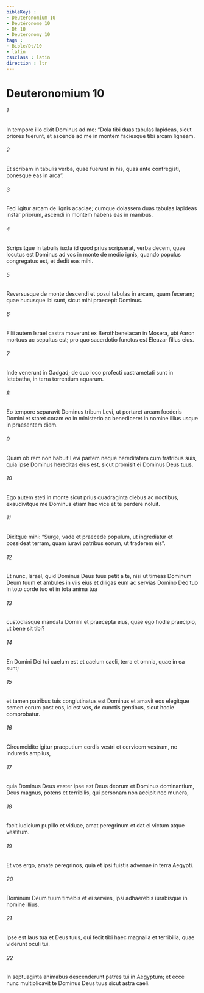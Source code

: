 ```yaml
---
bibleKeys : 
- Deuteronomium 10
- Deutéronome 10
- Dt 10
- Deuteronomy 10
tags : 
- Bible/Dt/10
- latin
cssclass : latin
direction : ltr
---
```


# Deuteronomium 10

###### 1
In tempore illo dixit Dominus ad me: “Dola tibi duas tabulas lapideas, sicut priores fuerunt, et ascende ad me in montem faciesque tibi arcam ligneam. 
###### 2
Et scribam in tabulis verba, quae fuerunt in his, quas ante confregisti, ponesque eas in arca”. 
###### 3
Feci igitur arcam de lignis acaciae; cumque dolassem duas tabulas lapideas instar priorum, ascendi in montem habens eas in manibus. 
###### 4
Scripsitque in tabulis iuxta id quod prius scripserat, verba decem, quae locutus est Dominus ad vos in monte de medio ignis, quando populus congregatus est, et dedit eas mihi. 
###### 5
Reversusque de monte descendi et posui tabulas in arcam, quam feceram; quae hucusque ibi sunt, sicut mihi praecepit Dominus.
###### 6
Filii autem Israel castra moverunt ex Berothbeneiacan in Mosera, ubi Aaron mortuus ac sepultus est; pro quo sacerdotio functus est Eleazar filius eius. 
###### 7
Inde venerunt in Gadgad; de quo loco profecti castrametati sunt in Ietebatha, in terra torrentium aquarum.
###### 8
Eo tempore separavit Dominus tribum Levi, ut portaret arcam foederis Domini et staret coram eo in ministerio ac benediceret in nomine illius usque in praesentem diem. 
###### 9
Quam ob rem non habuit Levi partem neque hereditatem cum fratribus suis, quia ipse Dominus hereditas eius est, sicut promisit ei Dominus Deus tuus.
###### 10
Ego autem steti in monte sicut prius quadraginta diebus ac noctibus, exaudivitque me Dominus etiam hac vice et te perdere noluit.
###### 11
Dixitque mihi: “Surge, vade et praecede populum, ut ingrediatur et possideat terram, quam iuravi patribus eorum, ut traderem eis”.
###### 12
Et nunc, Israel, quid Dominus Deus tuus petit a te, nisi ut timeas Dominum Deum tuum et ambules in viis eius et diligas eum ac servias Domino Deo tuo in toto corde tuo et in tota anima tua 
###### 13
custodiasque mandata Domini et praecepta eius, quae ego hodie praecipio, ut bene sit tibi? 
###### 14
En Domini Dei tui caelum est et caelum caeli, terra et omnia, quae in ea sunt; 
###### 15
et tamen patribus tuis conglutinatus est Dominus et amavit eos elegitque semen eorum post eos, id est vos, de cunctis gentibus, sicut hodie comprobatur.
###### 16
Circumcidite igitur praeputium cordis vestri et cervicem vestram, ne induretis amplius, 
###### 17
quia Dominus Deus vester ipse est Deus deorum et Dominus dominantium, Deus magnus, potens et terribilis, qui personam non accipit nec munera, 
###### 18
facit iudicium pupillo et viduae, amat peregrinum et dat ei victum atque vestitum. 
###### 19
Et vos ergo, amate peregrinos, quia et ipsi fuistis advenae in terra Aegypti. 
###### 20
Dominum Deum tuum timebis et ei servies, ipsi adhaerebis iurabisque in nomine illius. 
###### 21
Ipse est laus tua et Deus tuus, qui fecit tibi haec magnalia et terribilia, quae viderunt oculi tui. 
###### 22
In septuaginta animabus descenderunt patres tui in Aegyptum; et ecce nunc multiplicavit te Dominus Deus tuus sicut astra caeli.
